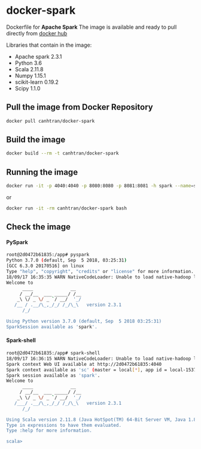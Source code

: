 # docker-spark

Dockerfile for **Apache Spark** 
The image is available and ready to pull directly from [docker hub](https://hub.docker.com/r/canhtran/docker-spark/)

Libraries that contain in the image:

- Apache spark 2.3.1
- Python 3.6
- Scala 2.11.8
- Numpy 1.15.1
- scikit-learn 0.19.2
- Scipy 1.1.0

## Pull the image from Docker Repository
```bash
docker pull canhtran/docker-spark
```

## Build the image

```bash
docker build --rm -t canhtran/docker-spark
```

## Running the image

```bash
docker run -it -p 4040:4040 -p 8080:8080 -p 8081:8081 -h spark --name=spark canhtran/docker-spark
```

or

```bash
docker run -it -rm canhtran/docker-spark bash
```

## Check the image

#### PySpark

```bash
root@2d0472b61835:/app# pyspark
Python 3.7.0 (default, Sep  5 2018, 03:25:31)
[GCC 6.3.0 20170516] on linux
Type "help", "copyright", "credits" or "license" for more information.
18/09/17 16:35:35 WARN NativeCodeLoader: Unable to load native-hadoop library for your platform... using builtin-java classes where applicable
Welcome to
      ____              __
     / __/__  ___ _____/ /__
    _\ \/ _ \/ _ `/ __/  '_/
   /__ / .__/\_,_/_/ /_/\_\   version 2.3.1
      /_/

Using Python version 3.7.0 (default, Sep  5 2018 03:25:31)
SparkSession available as 'spark'.
```

#### Spark-shell
```bash
root@2d0472b61835:/app# spark-shell
18/09/17 16:36:15 WARN NativeCodeLoader: Unable to load native-hadoop library for your platform... using builtin-java classes where applicable
Spark context Web UI available at http://2d0472b61835:4040
Spark context available as 'sc' (master = local[*], app id = local-1537202182725).
Spark session available as 'spark'.
Welcome to
      ____              __
     / __/__  ___ _____/ /__
    _\ \/ _ \/ _ `/ __/  '_/
   /___/ .__/\_,_/_/ /_/\_\   version 2.3.1
      /_/

Using Scala version 2.11.8 (Java HotSpot(TM) 64-Bit Server VM, Java 1.8.0_181)
Type in expressions to have them evaluated.
Type :help for more information.

scala>
```